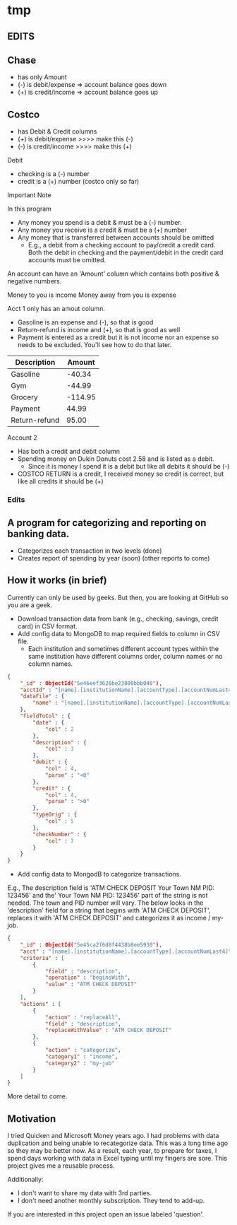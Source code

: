 # tmp

## EDITS

## Chase
- has only Amount
- (-) is debit/expense  => account balance goes down
- (+) is credit/income => account balance goes up

## Costco
- has Debit & Credit columns
- (+) is debit/expense  >>>> make this (-)
- (-) is credit/income  >>>> make this (+)


Debit
- checking is a (-) number
- credit   is a (+) number (costco only so far)


Important Note

In this program
- Any money you spend is a debit & must be a (-) number.
- Any money you receive is a credit & must be a (+) number
- Any money that is transferred between accounts should be omitted
  - E.g., a debit from a checking account to pay/credit a credit card. Both the debit in checking and the payment/debit in the credit card accounts must be omitted.



An account can have an 'Amount' column which contains both positive & negative numbers.

Money to you is income
Money away from you is expense



Acct 1 only has an amout column.
- Gasoline is an expense and (-), so that is good
- Return-refund is income and (+), so that is good as well
- Payment is entered as a credit but it is not income nor an expense so needs to be excluded. You'll see how to do that later.


| Description   | Amount  |
|---------------|---------|
| Gasoline      |  -40.34 |
| Gym           |  -44.99 |
| Grocery       | -114.95 |
| Payment       |   44.99 |
| Return-refund |   95.00 |


Account 2
- Has both a credit and debit column
- Spending money on Dukin Donuts cost 2.58 and is listed as a debit.
  - Since it is money I spend it is a debit but like all debits it should be (-)
- COSTCO RETURN is a credit, I received money so credit is correct, but like all credits it should be (+)




### Edits


## A program for categorizing and reporting on banking data.

- Categorizes each transaction in two levels (done)
- Creates report of spending by year (soon) (other reports to come)

## How it works (in brief)

Currently can only be used by geeks. But then, you are looking at GitHub so you are a geek.

- Download transaction data from bank (e.g., checking, savings, credit card) in CSV format.
- Add config data to MongoDB to map required fields to column in CSV file.
  - Each institution and sometimes different account types within the same institution have different columns order, column names or no column names.

```json
{
    "_id" : ObjectId("5e46eef3626be23800bbb040"),
    "acctId" : "[name].[institutionName].[accountType].[accountNumLast4]",
    "dataFile" : {
        "name" : "[name].[institutionName].[accountType].[accountNumLast4].csv"
    },
    "fieldToCol" : {
        "date" : {
            "col" : 2
        },
        "description" : {
            "col" : 3
        },
        "debit" : {
            "col" : 4,
            "parse" : "<0"
        },
        "credit" : {
            "col" : 4,
            "parse" : ">0"
        },
        "typeOrig" : {
            "col" : 5
        },
        "checkNumber" : {
            "col" : 7
        }
    }
}
```

- Add config data to MongodB to categorize transactions.

E.g., The description field is 'ATM CHECK DEPOSIT Your Town NM PID: 123456' and the' Your Town NM PID: 123456' part of the string is not needed. The town and PID number will vary. The below looks in the 'description' field for a string that begins with 'ATM CHECK DEPOSIT', replaces it with 'ATM CHECK DEPOSIT' and categorizes it as income / my-job.

```json
{
    "_id" : ObjectId("5e45ca2f6d8f4438b8ee5930"),
    "acct" : "[name].[institutionName].[accountType].[accountNumLast4]",
    "criteria" : [
        {
            "field" : "description",
            "operation" : "beginsWith",
            "value" : "ATM CHECK DEPOSIT"
        }
    ],
    "actions" : [
        {
            "action" : "replaceAll",
            "field" : "description",
            "replaceWithValue" : "ATM CHECK DEPOSIT"
        },
        {
            "action" : "categorize",
            "category1" : "income",
            "category2" : "my-job"
        }
    ]
}
```

More detail to come.

## Motivation

I tried Quicken and Microsoft Money years ago. I had problems with data duplication and being unable to recategorize data. This was a long time ago so they may be better now. As a result, each year, to prepare for taxes, I spend days working with data in Excel typing until my fingers are sore. This project gives me a reusable process.

Additionally:
- I don't want to share my data with 3rd parties.
- I don't need another monthly subscription. They tend to add-up.

If you are interested in this project open an issue labeled 'question'.

